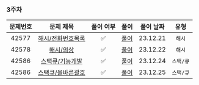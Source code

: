 ### 3주차

| 문제번호 |                         문제 제목                     | 풀이 여부 |                    풀이                    |  풀이 날짜   |     유형      |  
|:----:|:-----------------------------------------------------:|:-:|:----------------------------------------:|:--------:|:-----------:|
|42577| [해시/전화번호목록](https://school.programmers.co.kr/learn/courses/30/lessons/42577?language=java#) | ✅ | [풀이](./PGMS_42577_전화번호목록.java) | 23.12.21 | `해시` |
|42578| [해시/의상](https://school.programmers.co.kr/learn/courses/30/lessons/42578?language=java)| ✅ | [풀이](./PGMS_42578_의상.java)| 23.12.22 |`해시`|
|42586| [스택큐/기능개발](https://school.programmers.co.kr/learn/courses/30/lessons/42586?language=java)| ✅ | [풀이](./PGMS_42586_기능개발.java)| 23.12.24 |`스택/큐`|
|42586| [스택큐/올바른괄호](https://school.programmers.co.kr/learn/courses/30/lessons/12909?language=java)| ✅ | [풀이](./PGMS_12909_올바른괄호.java)| 23.12.25 |`스택/큐`| 